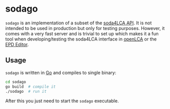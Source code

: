 # sodago
`sodago` is an implementation of a subset of the [soda4LCA
API](https://bitbucket.org/okusche/soda4lca). It is not intended to be used in
production but only for testing purposes. However, it comes with a very fast
server and is trivial to set up which makes it a fun tool when
developing/testing the soda4LCA interface in
[openLCA](https://github.com/GreenDelta/olca-app) or the [EPD
Editor](https://github.com/GreenDelta/epd-editor). 

## Usage
`sodago` is written in [Go](https://golang.org) and compiles to single binary:

```bash
cd sodago
go build  # compile it
./sodago  # run it
```

After this you just need to start the `sodago` executable.
